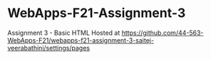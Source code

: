 # WebApps-F21-Assignment-3
Assignment 3 - Basic HTML
Hosted at https://github.com/44-563-WebApps-F21/webapps-f21-assignment-3-saitej-veerabathini/settings/pages